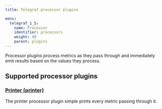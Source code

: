```yaml
---
title: Telegraf processor plugins

menu:
  telegraf_1_5:
    name: Processor
    identifier: processors
    weight: 40
    parent: plugins
---
```


Processor plugins process metrics as they pass through and immediately emit results based on the values they process.

## Supported processor plugins

### [Printer (printer)](https://github.com/influxdata/telegraf/tree/release-1.4/plugins/processors/printer)

The printer processor plugin simple prints every metric passing through it.
